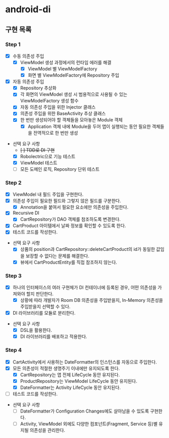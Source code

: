 # android-di

## 구현 목록
### Step 1
- [x] 수동 의존성 주입
  - [x] ViewModel 생성 과정에서의 런타임 에러를 해결
    - [x] ViewModel 별 ViewModelFactory
    - [x] 화면 별 ViewModelFactory에 Repository 주입

- [x] 자동 의존성 주입
  - [x] Repository 추상화
  - [x] 각 화면의 ViewModel 생성 시 범용적으로 사용될 수 있는 ViewModelFactory 생성 함수
  - [x] 자동 의존성 주입을 위한 Injector 클래스
  - [x] 의존성 주입을 위한 BaseActivity 추상 클래스
  - [x] 한 번만 생성되어야 할 객체들을 모아놓은 Module 객체
    - [x] Application 객체 내에 Module을 두어 앱이 실행되는 동안 필요한 객체들을 전역적으로 한 번만 생성

- 선택 요구 사항
  - ~~[ ] TDD로 DI 구현~~
  - [x] Robolectric으로 기능 테스트
  - [x] ViewModel 테스트
  - [ ] 모든 도메인 로직, Repository 단위 테스트 

### Step 2
- [x] ViewModel 내 필드 주입을 구현한다.
- [x] 의존성 주입이 필요한 필드와 그렇지 않은 필드를 구분한다.
  - [x] Annotation을 붙여서 필요한 요소에만 의존성을 주입한다.
- [x] Recursive DI
  - [x] CartRepository가 DAO 객체를 참조하도록 변경한다.
- [x] CartProduct 아이템에서 날짜 정보를 확인할 수 있도록 한다.
- [x] 테스트 코드를 작성한다.

- 선택 요구 사항
  - [x] 상품의 position과 CartRepository::deleteCartProduct의 id가 동일한 값임을 보장할 수 없다는 문제를 해결한다.
  - [x] 뷰에서 CartProductEntity를 직접 참조하지 않는다.

### Step 3
- [x] 하나의 인터페이스의 여러 구현체가 DI 컨테이너에 등록된 경우, 어떤 의존성을 가져와야 할지 판단한다.
  - [x] 상황에 따라 개발자가 Room DB 의존성을 주입받을지, In-Memory 의존성을 주입받을지 선택할 수 있다.
- [x] DI 라이브러리를 모듈로 분리한다.

- 선택 요구 사항
  - [x] DSL을 활용한다.
  - [x] DI 라이브러리를 배포하고 적용한다.

### Step 4
- [x] CartActivity에서 사용하는 DateFormatter의 인스턴스를 자동으로 주입한다.
- [x] 모든 의존성이 적절한 생명주기 이내에만 유지되도록 한다.
  - [x] CartRepository는 앱 전체 LifeCycle 동안 유지된다.
  - [x] ProductRepository는 ViewModel LifeCycle 동안 유지된다.
  - [x] DateFormatter는 Activity LifeCycle 동안 유지된다.
- [ ] 테스트 코드를 작성한다.

- 선택 요구 사항
  - [ ] DateFormatter가 Configuration Changes에도 살아남을 수 있도록 구현한다.
  - [ ] Activity, ViewModel 외에도 다양한 컴포넌트(Fragment, Service 등)별 유지될 의존성을 관리한다.
